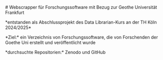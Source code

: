\# Webscrapper für Forschungssoftware mit Bezug zur Geothe Universität Frankfurt



\*entstanden als Abschlussprojekt des Data Librarian-Kurs an der TH Köln 2024/2025\*



\*Ziel:\* ein Verzeichnis von Forschungssoftware, die von Forschenden der Goethe Uni erstellt und veröffentlicht wurde



\*durchsuchte Repositorien:\* Zenodo und GitHub

